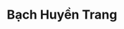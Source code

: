---
layout: album_gallery
resource: instagram
title: "Bạch Huyền Trang"
description: "Instagram albums of Bạch Huyền Trang</br>. Username: bachhuyentrang25"
active: gallery
images:
- image_path: /bachhuyentrang25/0/20230712_172633_347567878_18340631950077003_8241725435047251252_n.jpg
  gallery-folder: /gallery/bachhuyentrang25/0/
  gallery-name: 0
  gallery-date: April 2025
- image_path: /bachhuyentrang25/1/20210421_202156_175842036_243553437560161_5189876977327586154_n.jpg
  gallery-folder: /gallery/bachhuyentrang25/1/
  gallery-name: 1
  gallery-date: April 2025
- image_path: /bachhuyentrang25/2/20210929_192612_243345723_163409765961387_3349417960092782923_n.jpg
  gallery-folder: /gallery/bachhuyentrang25/2/
  gallery-name: 2
  gallery-date: April 2025
- image_path: /bachhuyentrang25/3/20221211_214541_318838103_1134523763872771_8606561437346843543_n.jpg
  gallery-folder: /gallery/bachhuyentrang25/3/
  gallery-name: 3
  gallery-date: April 2025
- image_path: /bachhuyentrang25/5/20240416_181012_438701655_18390112825077003_5890129661320557986_n.jpg
  gallery-folder: /gallery/bachhuyentrang25/5/
  gallery-name: 5
  gallery-date: April 2025
---
